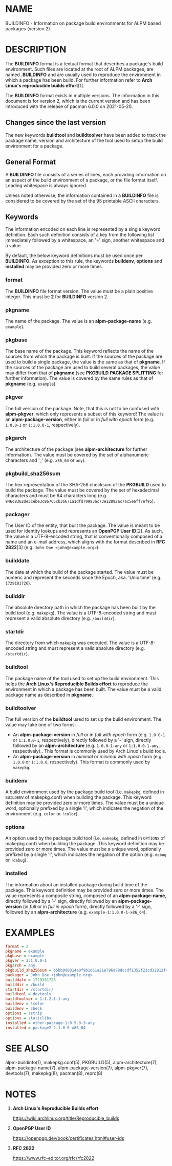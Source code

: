 # NAME

BUILDINFO - Information on package build environments for ALPM based packages (version 2).

# DESCRIPTION

The **BUILDINFO** format is a textual format that describes a package's build environment.
Such files are located at the root of ALPM packages, are named **.BUILDINFO** and are usually used to reproduce the environment in which a package has been build.
For further information refer to **Arch Linux's reproducible builds effort**[1].

The **BUILDINFO** format exists in multiple versions.
The information in this document is for version 2, which is the current version and has been introduced with the release of pacman 6.0.0 on 2021-05-20.

## Changes since the last version

The new keywords **buildtool** and **buildtoolver** have been added to track the package name, version and architecture of the tool used to setup the build environment for a package.

## General Format

A **BUILDINFO** file consists of a series of lines, each providing information on an aspect of the build environment of a package, or the file format itself.
Leading whitespace is always ignored.

Unless noted otherwise, the information contained in a **BUILDINFO** file is considered to be covered by the set of the 95 printable ASCII characters.

## Keywords

The information encoded on each line is represented by a single keyword definition.
Each such definition consists of a key from the following list immediately followed by a whitespace, an '=' sign, another whitespace and a value.

By default, the below keyword definitions must be used once per **BUILDINFO**.
As exception to this rule, the keywords **buildenv**, **options** and **installed** may be provided zero or more times.

### format

The **BUILDINFO** file format version.
The value must be a plain positive integer.
This must be **2** for **BUILDINFO** version 2.

### pkgname

The name of the package.
The value is an **alpm-package-name** (e.g. `example`).

### pkgbase

The base name of the package.
This keyword reflects the name of the sources from which the package is built.
If the sources of the package are used to build a single package, the value is the same as that of **pkgname**.
If the sources of the package are used to build several packages, the value may differ from that of **pkgname** (see **PKGBUILD** **PACKAGE SPLITTING** for further information).
The value is covered by the same rules as that of **pkgname** (e.g. `example`).

### pkgver

The full version of the package.
Note, that this is not to be confused with **alpm-pkgver**, which only represents a subset of this keyword!
The value is an **alpm-package-version**, either in *full* or in *full with epoch* form (e.g. `1.0.0-1` or `1:1.0.0-1`, respectively).

### pkgarch

The architecture of the package (see **alpm-architecture** for further information).
The value must be covered by the set of alphanumeric characters and '_' (e.g. `x86_64` or `any`).

### pkgbuild_sha256sum

The hex representation of the SHA-256 checksum of the **PKGBUILD** used to build the package.
The value must be covered by the set of hexadecimal characters and must be 64 characters long (e.g. `946d8362de3cebe3c86765cb36671a1dfd70993ac73e12892ac7ac5e6ff7ef95`).

### packager

The User ID of the entity, that built the package.
The value is meant to be used for identity lookups and represents an **OpenPGP User ID**[2].
As such, the value is a UTF-8-encoded string, that is conventionally composed of a name and an e-mail address, which aligns with the format described in **RFC 2822**[3] (e.g. `John Doe <john@example.org>`).

### builddate

The date at which the build of the package started.
The value must be numeric and represent the seconds since the Epoch, aka. 'Unix time' (e.g. `1729181726`).

### builddir

The absolute directory path in which the package has been built by the build tool (e.g. `makepkg`).
The value is a UTF-8-encoded string and must represent a valid absolute directory (e.g. `/builddir`).

### startdir

The directory from which `makepkg` was executed.
The value is a UTF-8-encoded string and must represent a valid absolute directory (e.g. `/startdir`).

### buildtool

The package name of the tool used to set up the build environment.
This helps the **Arch Linux's Reproducible Builds effort** to reproduce the environment in which a package has been built.
The value must be a valid package name as described in **pkgname**.

### buildtoolver

The full version of the **buildtool** used to set up the build environment.
The value may take one of two forms:

- An **alpm-package-version** in *full* or in *full with epoch* form (e.g. `1.0.0-1` or `1:1.0.0-1`, respectively), directly followed by a '-' sign, directly followed by an **alpm-architecture** (e.g. `1.0.0-1-any` or `1:1.0.0-1-any`, respectively)..
  This format is commonly used by Arch Linux's build tools.
- An **alpm-package-version** in *minimal* or *minimal with epoch* form (e.g. `1.0.0` or `1:1.0.0`, respectively).
  This format is commonly used by `makepkg`.

### buildenv

A build environment used by the package build tool (i.e. `makepkg`, defined in `BUILDENV` of makepkg.conf) when building the package.
This keyword definition may be provided zero or more times.
The value must be a unique word, optionally prefixed by a single '!', which indicates the negation of the environment (e.g. `color` or `!color`).

### options

An option used by the package build tool (i.e. `makepkg`, defined in `OPTIONS` of makepkg.conf) when building the package.
This keyword definition may be provided zero or more times.
The value must be a unique word, optionally prefixed by a single '!', which indicates the negation of the option (e.g. `debug` or `!debug`).

### installed

The information about an installed package during build time of the package.
This keyword definition may be provided zero or more times.
The value represents a composite string, composed of an **alpm-package-name**, directly followed by a '-' sign, directly followed by an **alpm-package-version** (in *full* or in *full in epoch* form), directly followed by a '-' sign, followed by an **alpm-architecture** (e.g. `example-1:1.0.0-1-x86_64`).

# EXAMPLES

```ini
format = 2
pkgname = example
pkgbase = example
pkgver = 1:1.0.0-1
pkgarch = any
pkgbuild_sha256sum = b5bb9d8014a0f9b1d61e21e796d78dccdf1352f23cd32812f4850b878ae4944c
packager = John Doe <john@example.org>
builddate = 1729181726
builddir = /build
startdir = /startdir/
buildtool = devtools
buildtoolver = 1:1.2.1-1-any
buildenv = !color
buildenv = check
options = !strip
options = staticlibs
installed = other-package-1:0.5.0-3-any
installed = package2-2.1.0-6-x86_64
```

# SEE ALSO

alpm-buildinfo(1), makepkg.conf(5), PKGBUILD(5), alpm-architecture(7), alpm-package-name(7), alpm-package-version(7), alpm-pkgver(7), devtools(7), makepkg(8), pacman(8), repro(8)

# NOTES

1. **Arch Linux's Reproducible Builds effort**

   https://wiki.archlinux.org/title/Reproducible_builds

2. **OpenPGP User ID**

   https://openpgp.dev/book/certificates.html#user-ids

3. **RFC 2822**

   https://www.rfc-editor.org/rfc/rfc2822

